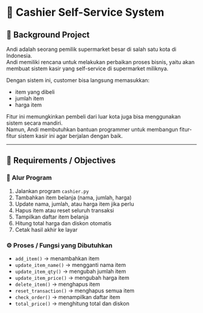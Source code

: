 # 🧾 Cashier Self-Service System

## 📘 Background Project

Andi adalah seorang pemilik supermarket besar di salah satu kota di Indonesia.  
Andi memiliki rencana untuk melakukan perbaikan proses bisnis, yaitu akan membuat sistem kasir yang self-service di supermarket miliknya.

Dengan sistem ini, customer bisa langsung memasukkan:
- item yang dibeli
- jumlah item
- harga item

Fitur ini memungkinkan pembeli dari luar kota juga bisa menggunakan sistem secara mandiri.  
Namun, Andi membutuhkan bantuan programmer untuk membangun fitur-fitur sistem kasir ini agar berjalan dengan baik.

---

## 🎯 Requirements / Objectives

### 🔁 Alur Program

1. Jalankan program `cashier.py`
2. Tambahkan item belanja (nama, jumlah, harga)
3. Update nama, jumlah, atau harga item jika perlu
4. Hapus item atau reset seluruh transaksi
5. Tampilkan daftar item belanja
6. Hitung total harga dan diskon otomatis
7. Cetak hasil akhir ke layar

### ⚙️ Proses / Fungsi yang Dibutuhkan

- `add_item()` → menambahkan item
- `update_item_name()` → mengganti nama item
- `update_item_qty()` → mengubah jumlah item
- `update_item_price()` → mengubah harga item
- `delete_item()` → menghapus item
- `reset_transaction()` → menghapus semua item
- `check_order()` → menampilkan daftar item
- `total_price()` → menghitung total dan diskon
